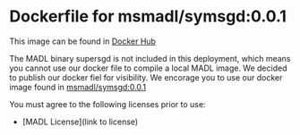 # Dockerfile for msmadl/symsgd:0.0.1
This image can be found in [Docker Hub](https://hub.docker.com/r/msmadl/symsgd/)

The MADL binary supersgd is not included in this deployment, which means you cannot use our docker file to compile a local MADL image.
We decided to publish our docker fiel for visibility. We encorage you to use our docker image found in [msmadl/symsgd:0.0.1](https://hub.docker.com/r/msmadl/symsgd/)  

You must agree to the following licenses prior to use:
* [MADL License](link to license)
